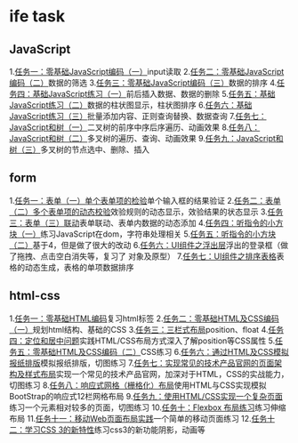 # ife task #

## JavaScript ##
1.[任务一：零基础JavaScript编码（一）](https://github.com/wuyuanaaa/baiduife/blob/master/JavaScript/task-1.html)input读取
2.[任务二：零基础JavaScript编码（二）](https://github.com/wuyuanaaa/baiduife/blob/master/JavaScript/task-2.html)数据的筛选
3.[任务三：零基础JavaScript编码（三）](https://github.com/wuyuanaaa/baiduife/blob/master/JavaScript/task-3.html)数据的排序
4.[任务四：基础JavaScript练习（一）](https://github.com/wuyuanaaa/baiduife/blob/master/JavaScript/task-4.html)前后插入数据、数据的删除
5.[任务五：基础JavaScript练习（二）](https://github.com/wuyuanaaa/baiduife/blob/master/JavaScript/task-5.html)数据的柱状图显示，柱状图排序
6.[任务六：基础JavaScript练习（三）](https://github.com/wuyuanaaa/baiduife/blob/master/JavaScript/task-6.html)批量添加内容、正则查询替换、数据查询
7.[任务七：JavaScript和树（一）](https://github.com/wuyuanaaa/baiduife/blob/master/JavaScript/task-7.html)二叉树的前序中序后序遍历、动画效果
8.[任务八：JavaScript和树（二）](https://github.com/wuyuanaaa/baiduife/blob/master/JavaScript/task-8.html)多叉树的遍历、查询、动画效果
9.[任务九：JavaScript和树（三）](https://github.com/wuyuanaaa/baiduife/blob/master/JavaScript/task-9.html)多叉树的节点选中、删除、插入


## form ##
1.[任务一：表单（一）单个表单项的检验](https://github.com/wuyuanaaa/baiduife/blob/master/form/task-1.html)单个输入框的结果验证
2.[任务二：表单（二）多个表单项的动态校验](https://github.com/wuyuanaaa/baiduife/tree/master/form/task-2)效验规则的动态显示，效验结果的状态显示
3.[任务三：表单（三）联动](https://github.com/wuyuanaaa/baiduife/blob/master/form/task-3.html)表单联动、表单内数据的动态添加
4.[任务四：听指令的小方块（一）](https://github.com/wuyuanaaa/baiduife/blob/master/form/task-4.html)练习JavaScript在dom，字符串处理相关
5.[任务五：听指令的小方块（二）](https://github.com/wuyuanaaa/baiduife/blob/master/form/task-5.html)基于4，但是做了很大的改动
6.[任务六：UI组件之浮出层](https://github.com/wuyuanaaa/baiduife/blob/master/form/task-6)浮出的登录框（做了拖拽、点击空白消失等，复习了 对象及原型）
7.[任务七：UI组件之排序表格](https://github.com/wuyuanaaa/baiduife/blob/master/form/task-7)表格的动态生成，表格的单项数据排序


## html-css ##
1.[任务一：零基础HTML编码](https://github.com/wuyuanaaa/baiduife/blob/master/html-css/task-1.html)复习html标签
2.[任务二：零基础HTML及CSS编码（一）](https://github.com/wuyuanaaa/baiduife/blob/master/html-css/task-2.html)规划html结构、基础的CSS
3.[任务三：三栏式布局](https://github.com/wuyuanaaa/baiduife/blob/master/html-css/task-3.html)position、float
4.[任务四：定位和居中问题](https://github.com/wuyuanaaa/baiduife/blob/master/html-css/task-4.html)实践HTML/CSS布局方式深入了解position等CSS属性
5.[任务五：零基础HTML及CSS编码（二）](https://github.com/wuyuanaaa/baiduife/blob/master/html-css/task-5.html)CSS练习
6.[任务六：通过HTML及CSS模拟报纸排版](https://github.com/wuyuanaaa/baiduife/tree/master/html-css/task-6)模拟报纸排版，切图练习
7.[任务七：实现常见的技术产品官网的页面架构及样式布局](https://github.com/wuyuanaaa/baiduife/tree/master/html-css/task-7)实现一个常见的技术产品官网，加深对于HTML，CSS的实战能力，切图练习
8.[任务八：响应式网格（栅格化）布局](https://github.com/wuyuanaaa/baiduife/blob/master/html-css/task-8.html)使用HTML与CSS实现模拟BootStrap的响应式12栏网格布局
9.[任务九：使用HTML/CSS实现一个复杂页面](https://github.com/wuyuanaaa/baiduife/tree/master/html-css/task-9)练习一个元素相对较多的页面，切图练习
10.[任务十：Flexbox 布局练习](https://github.com/wuyuanaaa/baiduife/blob/master/html-css/task-10.html)练习伸缩布局
11.[任务十一：移动Web页面布局实践](https://github.com/wuyuanaaa/baiduife/tree/master/html-css/task-11)一个简单的移动页面练习
12.[任务十二：学习CSS 3的新特性](https://github.com/wuyuanaaa/baiduife/tree/master/html-css/task-12.html)练习css3的新功能阴影，动画等

